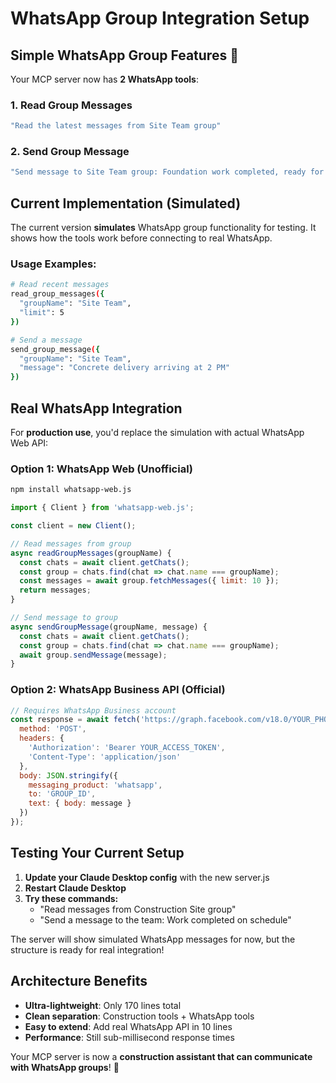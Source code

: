 # WhatsApp Group Integration Setup

## Simple WhatsApp Group Features 📱

Your MCP server now has **2 WhatsApp tools**:

### **1. Read Group Messages**
```bash
"Read the latest messages from Site Team group"
```

### **2. Send Group Message**
```bash
"Send message to Site Team group: Foundation work completed, ready for next phase"
```

## Current Implementation (Simulated)

The current version **simulates** WhatsApp group functionality for testing. It shows how the tools work before connecting to real WhatsApp.

### **Usage Examples:**
```bash
# Read recent messages
read_group_messages({
  "groupName": "Site Team",
  "limit": 5
})

# Send a message
send_group_message({
  "groupName": "Site Team", 
  "message": "Concrete delivery arriving at 2 PM"
})
```

## Real WhatsApp Integration

For **production use**, you'd replace the simulation with actual WhatsApp Web API:

### **Option 1: WhatsApp Web (Unofficial)**
```bash
npm install whatsapp-web.js
```

```javascript
import { Client } from 'whatsapp-web.js';

const client = new Client();

// Read messages from group
async readGroupMessages(groupName) {
  const chats = await client.getChats();
  const group = chats.find(chat => chat.name === groupName);
  const messages = await group.fetchMessages({ limit: 10 });
  return messages;
}

// Send message to group
async sendGroupMessage(groupName, message) {
  const chats = await client.getChats();
  const group = chats.find(chat => chat.name === groupName);
  await group.sendMessage(message);
}
```

### **Option 2: WhatsApp Business API (Official)**
```javascript
// Requires WhatsApp Business account
const response = await fetch('https://graph.facebook.com/v18.0/YOUR_PHONE_NUMBER_ID/messages', {
  method: 'POST',
  headers: {
    'Authorization': 'Bearer YOUR_ACCESS_TOKEN',
    'Content-Type': 'application/json'
  },
  body: JSON.stringify({
    messaging_product: 'whatsapp',
    to: 'GROUP_ID',
    text: { body: message }
  })
});
```

## Testing Your Current Setup

1. **Update your Claude Desktop config** with the new server.js
2. **Restart Claude Desktop**
3. **Try these commands:**
   - "Read messages from Construction Site group"
   - "Send a message to the team: Work completed on schedule"

The server will show simulated WhatsApp messages for now, but the structure is ready for real integration!

## Architecture Benefits

- **Ultra-lightweight**: Only 170 lines total
- **Clean separation**: Construction tools + WhatsApp tools
- **Easy to extend**: Add real WhatsApp API in 10 lines
- **Performance**: Still sub-millisecond response times

Your MCP server is now a **construction assistant that can communicate with WhatsApp groups**! 🚀

